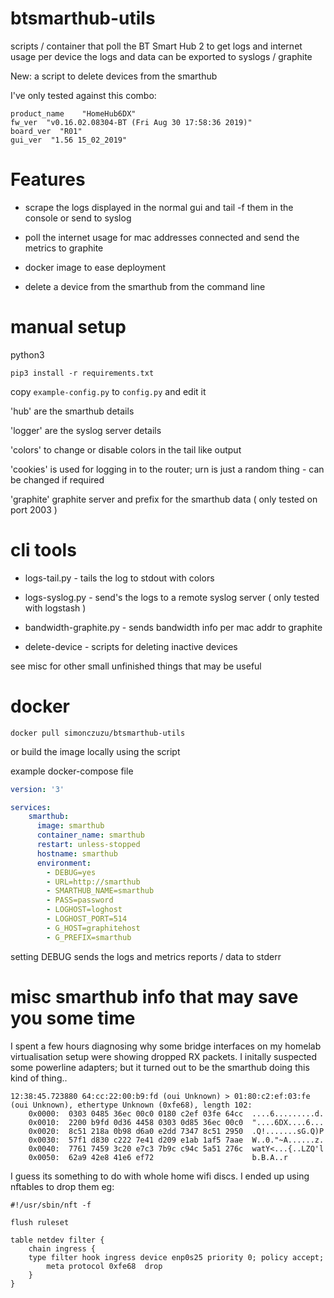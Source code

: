 # btsmarthub-utils

scripts / container that poll the BT Smart Hub 2 to get logs and internet usage per device
the logs and data can be exported to syslogs / graphite

New: a script to delete devices from the smarthub

I've only tested against this combo:
```
product_name    "HomeHub6DX"
fw_ver  "v0.16.02.08304-BT (Fri Aug 30 17:58:36 2019)"
board_ver  "R01"
gui_ver  "1.56 15_02_2019"
```

# Features

* scrape the logs displayed in the normal gui and tail -f them in the console or send to syslog

* poll the internet usage for mac addresses connected and send the metrics to graphite

* docker image to ease deployment

* delete a device from the smarthub from the command line

# manual setup

python3 

`pip3 install -r requirements.txt`

copy `example-config.py` to `config.py` and edit it

'hub' are the smarthub details

'logger' are the syslog server details

'colors' to change or disable colors in the tail like output

'cookies' is used for logging in to the router; urn is just a random thing - can be changed if required

'graphite' graphite server and prefix for the smarthub data ( only tested on port 2003 ) 

# cli tools

* logs-tail.py - tails the log to stdout with colors

* logs-syslog.py - send's the logs to a remote syslog server ( only tested with logstash ) 

* bandwidth-graphite.py - sends bandwidth info per mac addr to graphite

* delete-device - scripts for deleting inactive devices

see misc for other small unfinished things that may be useful

# docker 

`docker pull simonczuzu/btsmarthub-utils`

or build the image locally using the script

example docker-compose file

```yml
version: '3'

services:
    smarthub:
      image: smarthub
      container_name: smarthub
      restart: unless-stopped
      hostname: smarthub
      environment:
        - DEBUG=yes
        - URL=http://smarthub
        - SMARTHUB_NAME=smarthub
        - PASS=password
        - LOGHOST=loghost
        - LOGHOST_PORT=514
        - G_HOST=graphitehost
        - G_PREFIX=smarthub
```
setting DEBUG sends the logs and metrics reports / data to stderr

# misc smarthub info that may save you some time

I spent a few hours diagnosing why some bridge interfaces on my homelab virtualisation setup were showing dropped RX packets. I initally suspected some powerline adapters; but it turned out to be the smarthub doing this kind of thing..

```
12:38:45.723880 64:cc:22:00:b9:fd (oui Unknown) > 01:80:c2:ef:03:fe (oui Unknown), ethertype Unknown (0xfe68), length 102:
	0x0000:  0303 0485 36ec 00c0 0180 c2ef 03fe 64cc  ....6.........d.
	0x0010:  2200 b9fd 0d36 4458 0303 0d85 36ec 00c0  "....6DX....6...
	0x0020:  8c51 218a 0b98 d6a0 e2dd 7347 8c51 2950  .Q!.......sG.Q)P
	0x0030:  57f1 d830 c222 7e41 d209 e1ab 1af5 7aae  W..0."~A......z.
	0x0040:  7761 7459 3c20 e7c3 7b9c c94c 5a51 276c  watY<...{..LZQ'l
	0x0050:  62a9 42e8 41e6 ef72                      b.B.A..r
```

I guess its something to do with whole home wifi discs. I ended up using nftables to drop them eg: 

```
#!/usr/sbin/nft -f

flush ruleset

table netdev filter {
    chain ingress {
    type filter hook ingress device enp0s25 priority 0; policy accept;
        meta protocol 0xfe68  drop
    }
}
```
